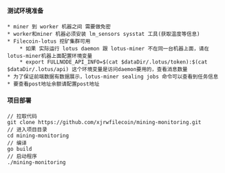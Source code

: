 #### 测试环境准备
    
    * miner 到 worker 机器之间 需要做免密
    * worker和miner 机器必须安装 lm_sensors sysstat 工具(获取温度等信息)
    * Filecoin-lotus 挖矿集群可用
        * 如果 实际运行 lotus daemon 跟 lotus-miner 不在同一台机器上面，请在 lotus-miner机器上面配置环境变量 
        * export FULLNODE_API_INFO=$(cat $dataDir/.lotus/token):$(cat $dataDir/.lotus/api) 这个环境变量是访问daemon要用的，查看消息数量
    * 为了保证前端数据有数据展示，lotus-miner sealing jobs 命令可以查看到任务信息 
    * 要查看post地址余额请配置post地址


#### 项目部署

    // 拉取代码
    git clone https://github.com/xjrwfilecoin/mining-monitoring.git
    // 进入项目目录
    cd mining-monitoring
    // 编译 
    go build
    // 启动程序
    ./mining-monitoring
    
    
    
